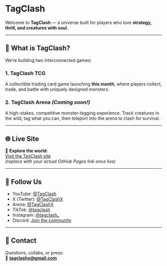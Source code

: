 # TagClash

Welcome to **TagClash** — a universe built for players who love **strategy, thrill, and creatures with soul**.

---

## 🎴 What is TagClash?

We’re building two interconnected games:

### 1. **TagClash TCG**
A collectible trading card game launching **this month**, where players collect, trade, and battle with uniquely designed monsters.

### 2. **TagClash Arena** *(Coming soon!)*
A high-stakes, competitive monster-tagging experience. Track creatures in the wild, tag what you can, then teleport into the arena to clash for survival.

---

## 🌐 Live Site

🚀 **Explore the world:**  
[Visit the TagClash site](https://your-username.github.io/your-repo-name/)  
*(replace with your actual GitHub Pages link once live)*

---

## 📲 Follow Us

- YouTube: [@TagClash](https://www.youtube.com/@TagClash)
- X (Twitter): [@TagClashX](https://x.com/TagClashX)
- Arena: [@TagClashX](https://arena.social/TagClashX)
- TikTok: [@tagclash](https://www.tiktok.com/@tagclash)
- Instagram: [@tagclash_](https://www.instagram.com/tagclash_/)
- Discord: [Join the community](https://discord.gg/bHbKKDYK)

---

## 💌 Contact

Questions, collabs, or press:  
📧 **tagclashx@gmail.com**
